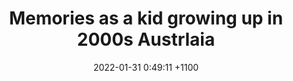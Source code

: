 ---
layout: post
author:
title: "Memories as a kid growing up in 2000s Austrlaia"
date: 2022-01-31 0:49:11 +1100
tags: 
categories: nostalgia
permalink: "/nostalgia/memories"
---